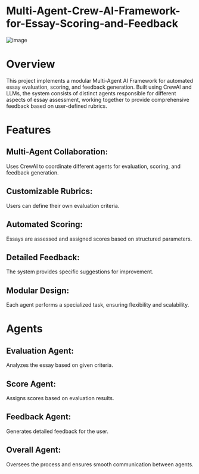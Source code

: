 # Multi-Agent-Crew-AI-Framework-for-Essay-Scoring-and-Feedback

![image](https://github.com/user-attachments/assets/a043984c-e762-4383-8a42-5707dbbd1cd2)


# Overview
This project implements a modular Multi-Agent AI Framework for automated essay evaluation, scoring, and feedback generation. Built using CrewAI and LLMs, the system consists of distinct agents responsible for different aspects of essay assessment, working together to provide comprehensive feedback based on user-defined rubrics.

# Features
## Multi-Agent Collaboration: 
Uses CrewAI to coordinate different agents for evaluation, scoring, and feedback generation.

## Customizable Rubrics: 
Users can define their own evaluation criteria.

## Automated Scoring: 
Essays are assessed and assigned scores based on structured parameters.

## Detailed Feedback: 
The system provides specific suggestions for improvement.

## Modular Design: 
Each agent performs a specialized task, ensuring flexibility and scalability.

# Agents
## Evaluation Agent: 
Analyzes the essay based on given criteria.

## Score Agent: 
Assigns scores based on evaluation results.

## Feedback Agent: 
Generates detailed feedback for the user.

## Overall Agent: 
Oversees the process and ensures smooth communication between agents.


